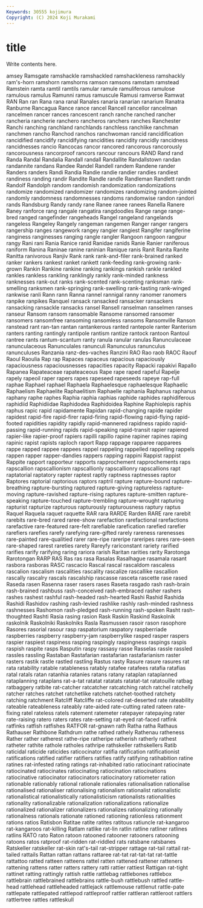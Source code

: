 ```yaml
---
Keywords: 30555 kojimura
Copyright: (C) 2024 Koji Murakami
---
```


# title

Write contents here.



amsey Ramsgate ramshackle ramshackled ramshackleness ramshackly ram's-horn
ramshorn ramshorns ramson ramsons ramstam ramstead Ramstein ramta ramtil ramtils
ramular ramule ramuliferous ramulose ramulous ramulus Ramunni ramus ramuscule Ramusi
ramverse Ramwat RAN Ran ran Rana rana ranal Ranales ranaria
ranarian ranarium Ranatra Ranburne Rancagua Rance rance rancel Rancell rancellor
rancelman rancelmen rancer rances rancescent ranch ranche ranched rancher rancheria
rancherie ranchero rancheros ranchers ranches Ranchester Ranchi ranching ranchland ranchlands
ranchless ranchlike ranchman ranchmen rancho Ranchod ranchos ranchwoman rancid rancidification
rancidified rancidify rancidifying rancidities rancidity rancidly rancidness rancidnesses rancio Rancocas
rancor rancored rancorous rancorously rancorousness rancorproof rancors rancour rancours RAND
Rand rand Randa Randal Randalia Randall randall Randallite Randallstown randan
randannite randans Randee Randel Randell randem Randene rander Randers randers
Randi Randia Randie randie randier randies randiest randiness randing randir
Randite Randle randle Randleman Randlett randn Randolf Randolph random randomish
randomization randomizations randomize randomized randomizer randomizes randomizing random-jointed randomly randomness
randomnesses randoms randomwise randon randori rands Randsburg Randy randy rane
Ranee ranee ranees Ranella Ranere Raney ranforce rang rangale rangatira
rangdoodles Range range range-bred ranged rangefinder rangeheads Rangel rangeland rangelands
rangeless Rangeley Rangely rangeman rangemen Ranger ranger rangers rangership ranges
rangework rangey rangier rangiest Rangifer rangiferine ranginess ranginesses ranging rangle
rangler Rangoon rangoon rangpur rangy Rani rani Rania Ranice ranid
Ranidae ranids Ranie Ranier raniferous raniform Ranina Raninae ranine raninian
Ranique ranis Ranit Ranita Ranite Ranitta ranivorous Ranjiv Rank rank
rank-and-filer rank-brained ranked ranker rankers rankest ranket rankett rank-feeding rank-growing
rank-grown Rankin Rankine rankine ranking rankings rankish rankle rankled rankles
rankless rankling ranklingly rankly rank-minded rankness ranknesses rank-out ranks rank-scented
rank-scenting ranksman rank-smelling ranksmen rank-springing rank-swelling rank-tasting rank-winged rankwise ranli
Rann rann Ranna rannel rannigal ranny ranomer ranomers ranpike ranpikes
Ranquel ransack ransacked ransacker ransackers ransacking ransackle ransacks ransel Ransell
ranselman ranselmen ranses ranseur Ransom ransom ransomable Ransome ransomed ransomer
ransomers ransomfree ransoming ransomless ransoms Ransomville Ranson ranstead rant ran-tan
rantan rantankerous ranted rantepole ranter Ranterism ranters ranting rantingly rantipole
rantism rantize rantock rantoon Rantoul rantree rants rantum-scantum ranty ranula
ranular ranulas Ranunculaceae ranunculaceous Ranunculales ranunculi Ranunculus ranunculus ranunculuses Ranzania
ranz-des-vaches Ranzini RAO Rao raob RAOC Raouf Raoul Raoulia Rap
rap Rapaces rapaceus rapacious rapaciously rapaciousness rapaciousnesses rapacities rapacity Rapacki
rapakivi Rapallo Rapanea Rapateaceae rapateaceous Rape rape raped rapeful Rapelje
rapely rapeoil raper rapers rapes rapeseed rapeseeds rapeye rap-full raphae
Raphael raphael Raphaela Raphaelesque raphaelesque Raphaelic Raphaelism Raphaelite Raphaelitism Raphaelle
raphania Raphanus raphanus raphany raphe raphes Raphia raphia raphias raphide
raphides raphidiferous raphidiid Raphidiidae Raphidodea Raphidoidea Raphine Raphiolepis raphis raphus
rapic rapid rapidamente Rapidan rapid-changing rapide rapider rapidest rapid-fire rapid-firer
rapid-firing rapid-flowing rapid-flying rapid-footed rapidities rapidity rapidly rapid-mannered rapidness rapido
rapid-passing rapid-running rapids rapid-speaking rapid-transit rapier rapiered rapier-like rapier-proof rapiers
rapilli rapillo rapine rapiner rapines raping rapinic rapist rapists raploch
raport Rapp rappage rapparee rapparees rappe rapped rappee rappees rappel
rappeling rappelled rappelling rappels rappen rapper rapper-dandies rappers rapping rappini
Rappist rappist Rappite rapport rapporteur rapports rapprochement rapprochements raps rapscallion
rapscallionism rapscallionly rapscallionry rapscallions rapt raptatorial raptatory rapter raptest raptly
raptness raptnesses raptor Raptores raptorial raptorious raptors raptril rapture rapture-bound
rapture-breathing rapture-bursting raptured rapture-giving raptureless rapture-moving rapture-ravished rapture-rising raptures rapture-smitten
rapture-speaking rapture-touched rapture-trembling rapture-wrought rapturing rapturist rapturize rapturous rapturously rapturousness
raptury raptus Raquel Raquela raquet raquette RAR rara RARDE Rarden
RARE rare rarebit rarebits rare-bred rared raree-show rarefaction rarefactional rarefactions
rarefactive rare-featured rare-felt rarefiable rarefication rarefied rarefier rarefiers rarefies rarefy
rarefying rare-gifted rarely rareness rarenesses rare-painted rare-qualitied rarer rare-ripe rareripe
rareripes rares rare-seen rare-shaped rarest rareties rarety Rareyfy rariconstant rariety
rarified rarifies rarify rarifying raring rariora rarish Raritan rarities rarity
Rarotonga Rarotongan RARP RAS Ras ras rasa Rasalas Rasalhague rasamala
rasant rasbora rasboras RASC rascacio Rascal rascal rascaldom rascaless rascalion
rascalism rascalities rascality rascalize rascallike rascallion rascally rascalry rascals rascalship
rascasse rasceta rascette rase rased Raseda rasen Rasenna raser rasers
rases Raseta rasgado rash rash-brain rash-brained rashbuss rash-conceived rash-embraced rasher
rashers rashes rashest rashful rash-headed rash-hearted Rashi Rashid Rashida Rashidi
Rashidov rashing rash-levied rashlike rashly rash-minded rashness rashnesses Rashomon rash-pledged
rash-running rash-spoken Rasht rash-thoughted Rashti Rasia rasing rasion Rask Raskin
Raskind Raskolnik raskolnik Raskolniki Raskolniks Rasla Rasmussen rasoir rason rasophore
Rasores rasorial rasour rasp raspatorium raspatory raspberriade raspberries raspberry raspberry-jam
raspberrylike rasped rasper raspers raspier raspiest raspiness rasping raspingly raspingness
raspings raspis raspish raspite rasps Rasputin raspy rassasy rasse Rasselas
rassle rassled rassles rassling Rastaban Rastafarian rastafarian rastafarianism raster rasters
rastik rastle rastled rastling Rastus rasty Rasure rasure rasures rat
rata ratability ratable ratableness ratably ratafee ratafees ratafia ratafias ratal
ratals ratan ratanhia ratanies ratans ratany rataplan rataplanned rataplanning rataplans
rat-a-tat ratatat ratatats ratatat-tat ratatouille ratbag ratbaggery ratbite rat-catcher ratcatcher
ratcatching ratch ratchel ratchelly ratcher ratches ratchet ratchetlike ratchets ratchet-toothed
ratchety ratching ratchment Ratcliff Ratcliffe rat-colored rat-deserted rate rateability rateable
rateableness rateably rate-aided rate-cutting rated rateen rate-fixing ratel rateless ratels
ratement ratemeter ratepayer ratepaying rater rate-raising ratero raters rates rate-setting
rat-eyed rat-faced ratfink ratfinks ratfish ratfishes RATFOR rat-gnawn rath Ratha
ratha Rathaus Rathauser Rathbone Rathdrum rathe rathed rathely Rathenau ratheness
Rather rather ratherest rathe-ripe ratheripe ratherish ratherly rathest ratheter rathite
rathole ratholes rathripe rathskeller rathskellers Ratib raticidal raticide raticides raticocinator
ratifia ratification ratificationist ratifications ratified ratifier ratifiers ratifies ratify ratifying
ratihabition ratine ratines rat-infested rating ratings rat-inhabited ratio ratiocinant ratiocinate
ratiocinated ratiocinates ratiocinating ratiocination ratiocinations ratiocinative ratiocinator ratiocinators ratiocinatory ratiometer
ration rationable rationably rational rationale rationales rationalisation rationalise rationalised rationaliser
rationalising rationalism rationalist rationalistic rationalistical rationalistically rationalisticism rationalists rationalities rationality
rationalizable rationalization rationalizations rationalize rationalized rationalizer rationalizers rationalizes rationalizing rationally
rationalness rationals rationate rationed rationing rationless rationment rations ratios Ratisbon
Ratitae ratite ratites ratitous ratiuncle rat-kangaroo rat-kangaroos rat-killing Ratlam ratlike
rat-lin ratlin ratline ratliner ratlines ratlins RATO rato Raton ratoon
ratooned ratooner ratooners ratooning ratoons ratos ratproof rat-ridden rat-riddled rats
ratsbane ratsbanes Ratskeller ratskeller rat-skin rat's-tail rat-stripper rattage rat-tail rattail
rat-tailed rattails Rattan rattan rattans rattaree rat-tat rat-tat-tat rat-tattle rattattoo
ratted ratteen ratteens rattel ratten rattened rattener ratteners rattening rattens
ratter ratters rattery ratti rattier rattiest Rattigan rat-tight rattinet ratting
rattingly rattish rattle rattlebag rattlebones rattlebox rattlebrain rattlebrained rattlebrains rattle-bush
rattlebush rattled rattle-head rattlehead rattleheaded rattlejack rattlemouse rattlenut rattle-pate rattlepate
rattlepated rattlepod rattleproof rattler rattleran rattleroot rattlers rattlertree rattles rattleskull
